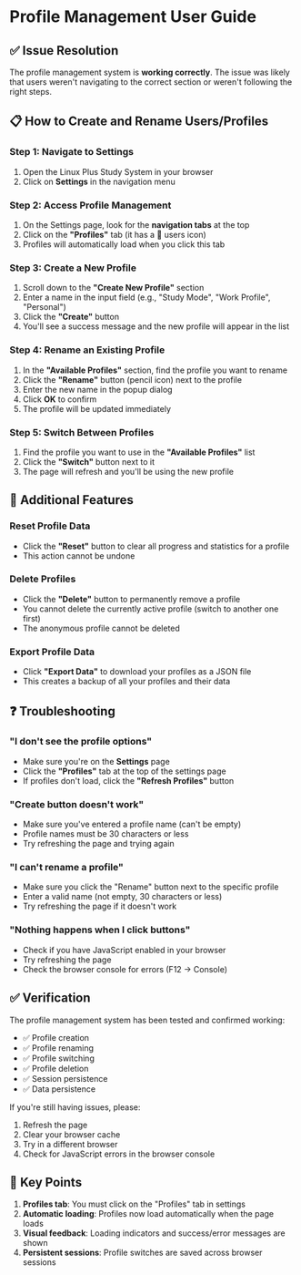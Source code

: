 # Profile Management User Guide

## ✅ Issue Resolution

The profile management system is **working correctly**. The issue was likely that users weren't navigating to the correct section or weren't following the right steps.

## 📋 How to Create and Rename Users/Profiles

### Step 1: Navigate to Settings
1. Open the Linux Plus Study System in your browser
2. Click on **Settings** in the navigation menu

### Step 2: Access Profile Management
1. On the Settings page, look for the **navigation tabs** at the top
2. Click on the **"Profiles"** tab (it has a 👥 users icon)
3. Profiles will automatically load when you click this tab

### Step 3: Create a New Profile
1. Scroll down to the **"Create New Profile"** section
2. Enter a name in the input field (e.g., "Study Mode", "Work Profile", "Personal")
3. Click the **"Create"** button
4. You'll see a success message and the new profile will appear in the list

### Step 4: Rename an Existing Profile
1. In the **"Available Profiles"** section, find the profile you want to rename
2. Click the **"Rename"** button (pencil icon) next to the profile
3. Enter the new name in the popup dialog
4. Click **OK** to confirm
5. The profile will be updated immediately

### Step 5: Switch Between Profiles
1. Find the profile you want to use in the **"Available Profiles"** list
2. Click the **"Switch"** button next to it
3. The page will refresh and you'll be using the new profile

## 🔧 Additional Features

### Reset Profile Data
- Click the **"Reset"** button to clear all progress and statistics for a profile
- This action cannot be undone

### Delete Profiles
- Click the **"Delete"** button to permanently remove a profile
- You cannot delete the currently active profile (switch to another one first)
- The anonymous profile cannot be deleted

### Export Profile Data
- Click **"Export Data"** to download your profiles as a JSON file
- This creates a backup of all your profiles and their data

## ❓ Troubleshooting

### "I don't see the profile options"
- Make sure you're on the **Settings** page
- Click the **"Profiles"** tab at the top of the settings page
- If profiles don't load, click the **"Refresh Profiles"** button

### "Create button doesn't work"
- Make sure you've entered a profile name (can't be empty)
- Profile names must be 30 characters or less
- Try refreshing the page and trying again

### "I can't rename a profile"
- Make sure you click the "Rename" button next to the specific profile
- Enter a valid name (not empty, 30 characters or less)
- Try refreshing the page if it doesn't work

### "Nothing happens when I click buttons"
- Check if you have JavaScript enabled in your browser
- Try refreshing the page
- Check the browser console for errors (F12 → Console)

## ✅ Verification

The profile management system has been tested and confirmed working:
- ✅ Profile creation
- ✅ Profile renaming  
- ✅ Profile switching
- ✅ Profile deletion
- ✅ Session persistence
- ✅ Data persistence

If you're still having issues, please:
1. Refresh the page
2. Clear your browser cache
3. Try in a different browser
4. Check for JavaScript errors in the browser console

## 🎯 Key Points

1. **Profiles tab**: You must click on the "Profiles" tab in settings
2. **Automatic loading**: Profiles now load automatically when the page loads
3. **Visual feedback**: Loading indicators and success/error messages are shown
4. **Persistent sessions**: Profile switches are saved across browser sessions
